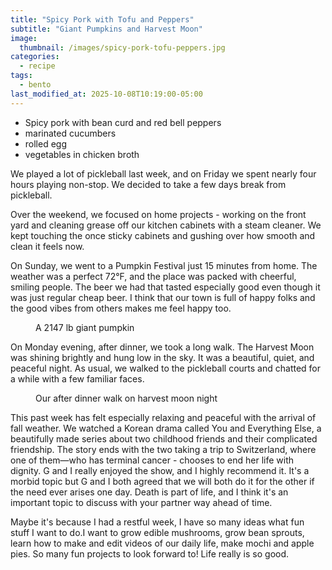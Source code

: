 ```yaml
---
title: "Spicy Pork with Tofu and Peppers"
subtitle: "Giant Pumpkins and Harvest Moon"
image: 
  thumbnail: /images/spicy-pork-tofu-peppers.jpg
categories:
  - recipe
tags:
  - bento
last_modified_at: 2025-10-08T10:19:00-05:00
---
```


* Spicy pork with bean curd and red bell peppers
* marinated cucumbers
* rolled egg
* vegetables in chicken broth

We played a lot of pickleball last week, and on Friday we spent nearly four hours playing non-stop. We decided to take a few days break from pickleball. 

Over the weekend, we focused on home projects - working on the front yard and cleaning grease off our kitchen cabinets with a steam cleaner. We kept touching the once sticky cabinets and gushing over how smooth and clean it feels now.

On Sunday, we went to a Pumpkin Festival just 15 minutes from home. The weather was a perfect 72°F, and the place was packed with cheerful, smiling people. The beer we had that tasted especially good even though it was just regular cheap beer. I think that our town is full of happy folks and the good vibes from others makes me feel happy too.

<figure>
  <a href="#"><img src="{{ '/images/giant-pumpkins.jpg' | absolute_url }}" alt=""></a>
  <figcaption>A 2147 lb giant pumpkin</figcaption>
</figure> 

On Monday evening, after dinner, we took a long walk. The Harvest Moon was shining brightly and hung low in the sky. It was a beautiful, quiet, and peaceful night. As usual, we walked to the pickleball courts and chatted for a while with a few familiar faces.

<figure>
  <a href="#"><img src="{{ '/images/harvest-moon.jpg' | absolute_url }}" alt=""></a>
  <figcaption>Our after dinner walk on harvest moon night</figcaption>
</figure>

This past week has felt especially relaxing and peaceful with the arrival of fall weather. We watched a Korean drama called You and Everything Else, a beautifully made series about two childhood friends and their complicated friendship. The story ends with the two taking a trip to Switzerland, where one of them—who has terminal cancer - chooses to end her life with dignity. G and I really enjoyed the show, and I highly recommend it. It's a morbid topic but G and I both agreed that we will both do it for the other if the need ever arises one day. Death is part of life, and I think it's an important topic to discuss with your partner way ahead of time. 

Maybe it's because I had a restful week, I have so many ideas what fun stuff I want to do.I want to grow edible mushrooms, grow bean sprouts, learn how to make and edit videos of our daily life, make mochi and apple pies. So many fun projects to look forward to! Life really is so good.


